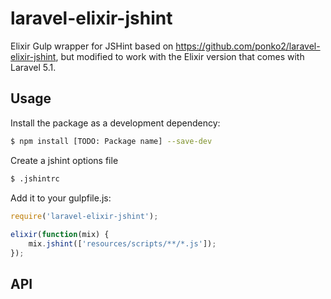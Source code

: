 # laravel-elixir-jshint
Elixir Gulp wrapper for JSHint based on https://github.com/ponko2/laravel-elixir-jshint, but modified to work with the Elixir version that comes with Laravel 5.1.

## Usage
Install the package as a development dependency:

```sh
$ npm install [TODO: Package name] --save-dev
````

Create a jshint options file
```sh
$ .jshintrc
````

Add it to your gulpfile.js:

```javascript
require('laravel-elixir-jshint');
	
elixir(function(mix) {
	mix.jshint(['resources/scripts/**/*.js']);
});
```

## API
